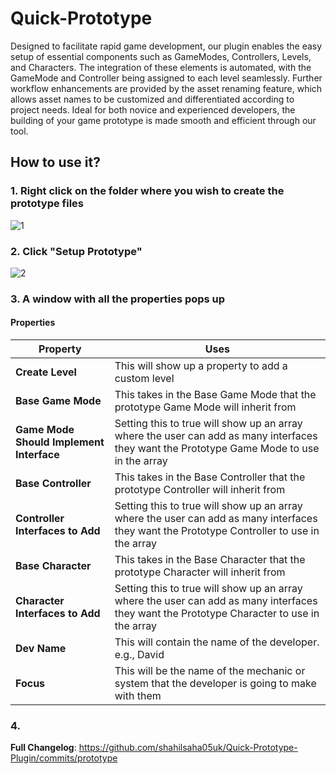 # Quick-Prototype

Designed to facilitate rapid game development, our plugin enables the easy setup of essential components such as GameModes, Controllers, Levels, and Characters. The integration of these elements is automated, with the GameMode and Controller being assigned to each level seamlessly. Further workflow enhancements are provided by the asset renaming feature, which allows asset names to be customized and differentiated according to project needs. Ideal for both novice and experienced developers, the building of your game prototype is made smooth and efficient through our tool.

## How to use it?

### 1. Right click on the folder where you wish to create the prototype files
![1](https://github.com/user-attachments/assets/f1723390-9312-49ea-b78d-117580502452)

### 2. Click "Setup Prototype"
![2](https://github.com/user-attachments/assets/600068ab-7667-40ac-80ef-01292158afb7)

### 3. A window with all the properties pops up

#### Properties
| Property                              | Uses                                                                                                         |
|---------------------------------------|--------------------------------------------------------------------------------------------------------------|
| **Create Level**                      | This will show up a property to add a custom level                                                           |
| **Base Game Mode**                    | This takes in the Base Game Mode that the prototype Game Mode will inherit from                              |
| **Game Mode Should Implement Interface** | Setting this to true will show up an array where the user can add as many interfaces they want the Prototype Game Mode to use in the array |
| **Base Controller**                   | This takes in the Base Controller that the prototype Controller will inherit from                            |
| **Controller Interfaces to Add**      | Setting this to true will show up an array where the user can add as many interfaces they want the Prototype Controller to use in the array |
| **Base Character**                    | This takes in the Base Character that the prototype Character will inherit from                              |
| **Character Interfaces to Add**       | Setting this to true will show up an array where the user can add as many interfaces they want the Prototype Character to use in the array |
| **Dev Name**                          | This will contain the name of the developer. e.g., David                                                     |
| **Focus**                             | This will be the name of the mechanic or system that the developer is going to make with them                |



### 4.



**Full Changelog**: https://github.com/shahilsaha05uk/Quick-Prototype-Plugin/commits/prototype
